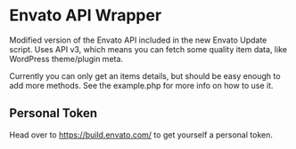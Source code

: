 # Envato API Wrapper

Modified version of the Envato API included in the new Envato Update script. Uses API v3, which means you can fetch some quality item data, like WordPress theme/plugin meta.

Currently you can only get an items details, but should be easy enough to add more methods. See the example.php for more info on how to use it.

## Personal Token

Head over to https://build.envato.com/ to get yourself a personal token.
